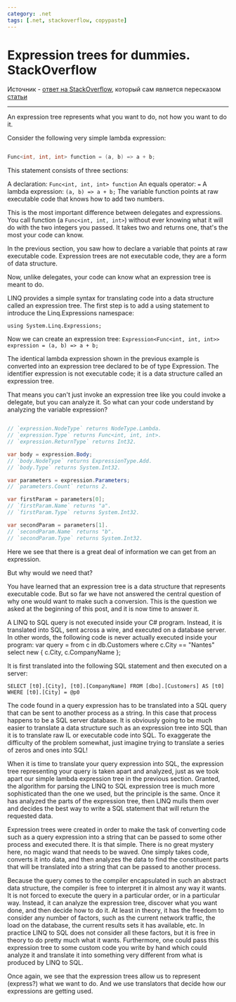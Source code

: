 ```yaml
---
category: .net
tags: [.net, stackoverflow, copypaste]
---
```


# Expression trees for dummies. StackOverflow

Источник - [ответ на StackOverflow](https://stackoverflow.com/a/20766203), который сам является пересказом [статьи](https://blogs.msdn.microsoft.com/charlie/2008/01/31/expression-tree-basics/)

---

An expression tree represents what you want to do, not how you want to do it.

Consider the following very simple lambda expression:

```csharp

Func<int, int, int> function = (a, b) => a + b;

```

This statement consists of three sections:

A declaration: `Func<int, int, int> function`
An equals operator: `=`
A lambda expression: `(a, b) => a + b;`
The variable function points at raw executable code that knows how to add two numbers.

This is the most important difference between delegates and expressions. You call function (a `Func<int, int, int>`) without ever knowing what it will do with the two integers you passed. It takes two and returns one, that's the most your code can know.

In the previous section, you saw how to declare a variable that points at raw executable code. Expression trees are not executable code, they are a form of data structure.

Now, unlike delegates, your code can know what an expression tree is meant to do.

LINQ provides a simple syntax for translating code into a data structure called an expression tree. The first step is to add a using statement to introduce the Linq.Expressions namespace:

`using System.Linq.Expressions;`

Now we can create an expression tree:
`Expression<Func<int, int, int>> expression = (a, b) => a + b;`

The identical lambda expression shown in the previous example is converted into an expression tree declared to be of type Expression<T>. The identifier expression is not executable code; it is a data structure called an expression tree.

That means you can't just invoke an expression tree like you could invoke a delegate, but you can analyze it. So what can your code understand by analyzing the variable expression?

```csharp

// `expression.NodeType` returns NodeType.Lambda.
// `expression.Type` returns Func<int, int, int>.
// `expression.ReturnType` returns Int32.

var body = expression.Body;
// `body.NodeType` returns ExpressionType.Add.
// `body.Type` returns System.Int32.

var parameters = expression.Parameters;
// `parameters.Count` returns 2.

var firstParam = parameters[0];
// `firstParam.Name` returns "a".
// `firstParam.Type` returns System.Int32.

var secondParam = parameters[1].
// `secondParam.Name` returns "b".
// `secondParam.Type` returns System.Int32.

```

Here we see that there is a great deal of information we can get from an expression.

But why would we need that?

You have learned that an expression tree is a data structure that represents executable code. But so far we have not answered the central question of why one would want to make such a conversion. This is the question we asked at the beginning of this post, and it is now time to answer it.

A LINQ to SQL query is not executed inside your C# program. Instead, it is translated into SQL, sent across a wire, and executed on a database server. In other words, the following code is never actually executed inside your program:
var query = from c in db.Customers where c.City == "Nantes" select new { c.City, c.CompanyName };

It is first translated into the following SQL statement and then executed on a server:

`SELECT [t0].[City], [t0].[CompanyName] FROM [dbo].[Customers] AS [t0] WHERE [t0].[City] = @p0`

The code found in a query expression has to be translated into a SQL query that can be sent to another process as a string. In this case that process happens to be a SQL server database. It is obviously going to be much easier to translate a data structure such as an expression tree into SQL than it is to translate raw IL or executable code into SQL. To exaggerate the difficulty of the problem somewhat, just imagine trying to translate a series of zeros and ones into SQL!

When it is time to translate your query expression into SQL, the expression tree representing your query is taken apart and analyzed, just as we took apart our simple lambda expression tree in the previous section. Granted, the algorithm for parsing the LINQ to SQL expression tree is much more sophisticated than the one we used, but the principle is the same. Once it has analyzed the parts of the expression tree, then LINQ mulls them over and decides the best way to write a SQL statement that will return the requested data.

Expression trees were created in order to make the task of converting code such as a query expression into a string that can be passed to some other process and executed there. It is that simple. There is no great mystery here, no magic wand that needs to be waved. One simply takes code, converts it into data, and then analyzes the data to find the constituent parts that will be translated into a string that can be passed to another process.

Because the query comes to the compiler encapsulated in such an abstract data structure, the compiler is free to interpret it in almost any way it wants. It is not forced to execute the query in a particular order, or in a particular way. Instead, it can analyze the expression tree, discover what you want done, and then decide how to do it. At least in theory, it has the freedom to consider any number of factors, such as the current network traffic, the load on the database, the current results sets it has available, etc. In practice LINQ to SQL does not consider all these factors, but it is free in theory to do pretty much what it wants. Furthermore, one could pass this expression tree to some custom code you write by hand which could analyze it and translate it into something very different from what is produced by LINQ to SQL.

Once again, we see that the expression trees allow us to represent (express?) what we want to do. And we use translators that decide how our expressions are getting used.
